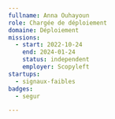 ```yaml
---
fullname: Anna Ouhayoun
role: Chargée de déploiement
domaine: Déploiement
missions:
  - start: 2022-10-24
    end: 2024-01-24
    status: independent
    employer: Scopyleft
startups:
  - signaux-faibles
badges:
  - segur

---
```



